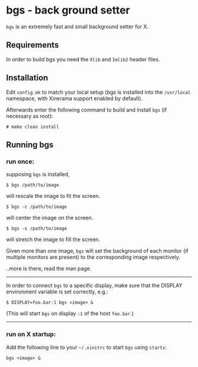 bgs - back ground setter
========================
`bgs` is an extremely fast and small background setter for X.


Requirements
------------
In order to build bgs you need the `Xlib` and `Imlib2` header files.


Installation
------------
Edit `config.mk` to match your local setup (bgs is installed into
the `/usr/local` namespace, with Xinerama support enabled by default).

Afterwards enter the following command to build and install `bgs` (if
necessary as root):

    # make clean install


Running bgs
-----------

### run once:

supposing `bgs` is installed,

    $ bgs /path/to/image

will rescale the image to fit the screen.

    $ bgs -c /path/to/image

will center the image on the screen.

    $ bgs -s /path/to/image

will stretch the image to fill the screen.

Given more than one image, `bgs` will set the background of each monitor
(if multiple monitors are present) to the corresponding image respectively.

..more is there, read the man page.

---

In order to connect `bgs` to a specific display, make sure that
the DISPLAY environment variable is set correctly, e.g.:

    $ DISPLAY=foo.bar:1 bgs <image> &

(This will start `bgs` on display `:1` of the host `foo.bar`.)

---

### run on X startup:

Add the following line to your `~/.xinitrc` to start `bgs` using `startx`:

    bgs <image> &

